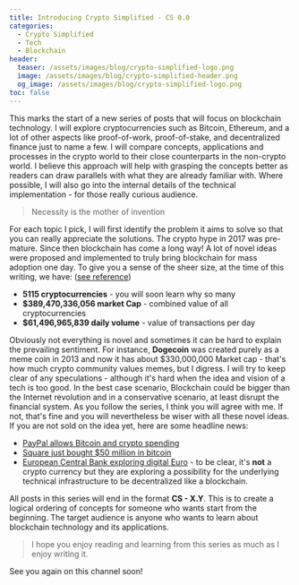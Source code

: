 ```yaml
---
title: Introducing Crypto Simplified - CS 0.0
categories:
  - Crypto Simplified
  - Tech
  - Blockchain
header:
  teaser: /assets/images/blog/crypto-simplified-logo.png
  image: /assets/images/blog/crypto-simplified-header.png
  og_image: /assets/images/blog/crypto-simplified-logo.png
toc: false
---
```


This marks the start of a new series of posts that will focus on blockchain technology. I will explore cryptocurrencies such as Bitcoin, Ethereum, and a lot of other aspects like proof-of-work, proof-of-stake, and decentralized finance just to name a few. I will compare concepts, applications and processes in the crypto world to their close counterparts in the non-crypto world. I believe this approach will help with grasping the concepts better as readers can draw parallels with what they are already familiar with. Where possible, I will also go into the internal details of the technical implementation - for those really curious audience.

> Necessity is the mother of invention

For each topic I pick, I will first identify the problem it aims to solve so that you can really appreciate the solutions. The crypto hype in 2017 was pre-mature. Since then blockchain has come a long way! A lot of novel ideas were proposed and implemented to truly bring blockchain for mass adoption one day. To give you a sense of the sheer size, at the time of this writing, we have: ([see reference](https://www.coinlore.com/all_coins))

- __5115 cryptocurrencies__ - you will soon learn why so many
- __$389,470,336,056 market Cap__ - combined value of all cryptocurrencies
- __$61,496,965,839 daily volume__ - value of transactions per day


Obviously not everything is novel and sometimes it can be hard to explain the prevailing sentiment. For instance, __Dogecoin__ was created purely as a meme coin in 2013 and now it has about $330,000,000 Market cap - that's how much crypto community values memes, but I digress. I will try to keep clear of any speculations - although it's hard when the idea and vision of a tech is too good. In the best case scenario, Blockchain could be bigger than the Internet revolution and in a conservative scenario, at least disrupt the financial system. As you follow the series, I think you will agree with me. If not, that's fine and you will nevertheless be wiser with all these novel ideas. If you are not sold on the idea yet, here are some headline news:

- [PayPal allows Bitcoin and crypto spending](https://www.bbc.co.uk/news/technology-54630283)
- [Square just bought $50 million in bitcoin](https://edition.cnn.com/2020/10/08/business/square-bitcoin-crypto-investment/index.html)
- [European Central Bank exploring digital Euro](https://www.ecb.europa.eu/euro/html/digitaleuro.en.html) - to be clear, it's __not__ a crypto currency but they are exploring a possibility for the underlying technical infrastructure to be decentralized like a blockchain.

All posts in this series will end in the format __CS - X.Y__. This is to create a logical ordering of concepts for someone who wants start from the beginning. The target audience is anyone who wants to learn about blockchain technology and its applications.

> I hope you enjoy reading and learning from this series as much as I enjoy writing it. 

See you again on this channel soon!
